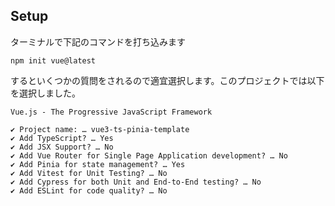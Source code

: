## Setup
ターミナルで下記のコマンドを打ち込みます
```
npm init vue@latest
```

するといくつかの質問をされるので適宜選択します。このプロジェクトでは以下を選択しました。
```
Vue.js - The Progressive JavaScript Framework

✔ Project name: … vue3-ts-pinia-template
✔ Add TypeScript? … Yes
✔ Add JSX Support? … No
✔ Add Vue Router for Single Page Application development? … No
✔ Add Pinia for state management? … Yes
✔ Add Vitest for Unit Testing? … No
✔ Add Cypress for both Unit and End-to-End testing? … No
✔ Add ESLint for code quality? … No
```